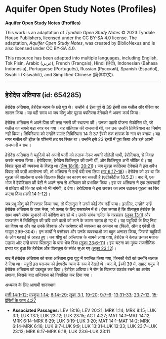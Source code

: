 # Aquifer Open Study Notes (Profiles)

**Aquifer Open Study Notes (Profiles)**

This work is an adaptation of *Tyndale Open Study Notes* © 2023 Tyndale House Publishers, licensed under the CC BY\-SA 4\.0 license. The adaptation, *Aquifer Open Study Notes*, was created by BiblioNexus and is also licensed under CC BY\-SA 4\.0\.

This resource has been adapted into multiple languages, including English, Tok Pisin, Arabic (عربي), French (Français), Hindi (हिंदी), Indonesian (Bahasa Indonesia), Portuguese (Português), Russian (Русский), Spanish (Español), Swahili (Kiswahili), and Simplified Chinese (简体中文).



--------------------------------

## हेरोदेस अंतिपास (id: 654285)

हेरोदेस अंतिपास, हेरोदेस महान के छठे पुत्र थे। उन्होंने 4 ईसा पूर्व से 39 ईस्वी तक गलील और पेरिया पर शासन किया। यह वही समय था जब यीशु और यूहन्ना बपतिस्मा देनेवाले ने अपना कार्य किया।

हेरोदेस अंतिपास ने अपने पिता की तरह नगरों की स्थापना की। उनका पहली योजना सेफोरिस थी, जो गलील का सबसे बड़ा नगर बन गया। यह अंतिपास की राजधानी थी, जब तक उन्होंने तिबिरियास का निर्माण नहीं किया। तिबिरियास को उन्होंने सम्राट तिबिरियास 14 से 37 ईस्वी तक शासक के नाम पर बनाया। यह नगर गलील की झील के पश्चिमी तट पर स्थित था। उन्होंने इसे 23 ईस्वी में पूरा किया और इसे अपनी राजधानी बनाया।

हेरोदेस अंतिपास ने यहूदियों को अपनी पत्नी को तलाक देकर अपनी सौतेली भाभी, हेरोदियास, से विवाह करके नाराज किया। हेरोदियास, हेरोदेस फिलिप्पुस की पत्नी थीं, और फिलिप्पुस अभी जीवित थे। यह विवाह मूसा की व्यवस्था के विरुद्ध था ([लैव्य 18:16](https://ref.ly/Lev18:16); [20:21](https://ref.ly/Lev20:21))। जब यूहन्ना बपतिस्मा देनेवाले ने इस अवैध विवाह की कड़ी आलोचना की, तो अंतिपास ने उन्हें बंदी बना लिया ([मर 6:17–18](https://ref.ly/Mark6:17-Mark6:18))। हेरोदेस को डर था कि यूहन्ना की आलोचना उनके खिलाफ विद्रोह का कारण बन सकती है (एंटीकीटीज़ 18\.5\.2\)। बाद में, एक भोज में हेरोदियास की बेटी ने अपने नृत्य से अंतिपास को प्रभावित किया। इस पर अंतिपास ने एक लापरवाही से प्रतिज्ञा की कि वह उसे जो भी मांगेगी, दे देगा। हेरोदियास ने इस अवसर का लाभ उठाकर यूहन्ना का सिर कटवा दिया ([मत्ती 14:1–12](https://ref.ly/Matt14:1-Matt14:12))।

जब प्रभु यीशु को गिरफ्तार किया गया, तो पीलातुस ने उनमें कोई दोष नहीं पाया। इसलिए, उन्होंने उन्हें हेरोदेस अंतिपास के पास भेजा, जो फसह के लिए यरूशलेम में थे। ऐसा लगता है कि पीलातुस हेरोदेस के साथ अपने संबंध सुधारने की कोशिश कर रहे थे। उनके संबंध गलील के नरसंहार ([लूका 13:1](https://ref.ly/Luke13:1)) और यरूशलेम में तिबिरियुस की छवि वाले ढालों को लाने के कारण खराब हो गए थे। यह यहूदियों के लिए निंदा का विषय था और यह उनके विश्वास और परमेश्वर की व्यवस्था का अपमान था (फिलो, ऑन द एंबेसी तो गायूस 299–304\)। इन कार्यों ने परमेश्वर और उनके व्यवस्थाओं का बहुत अनादर किया, जिससे यहूदियों के लोग गहराई से आहत हुए। जब यीशु को अन्तिपास के सामने लाया गया, हेरोदेस ने केवल उनका मजाक उड़ाया और उन्हें वापस पिलातुस के पास भेज दिया ([लूका 23:6–11](https://ref.ly/Luke23:6-Luke23:11))। इस घटना का मुख्य राजनीतिक प्रभाव यह हुआ कि हेरोदेस और पीलातुस के संबंध सुधर गए ([लूका 23:12](https://ref.ly/Luke23:12))।

बाद में हेरोदेस अंतिपास को राजा अरितास द्वारा युद्ध में पराजित किया गया, जिनकी बेटी को उन्होंने तलाक दे दिया था। यहूदी इस पराजय को ईश्वरीय न्याय के रूप में देखते थे। बाद में, ईस्वी 39 में, सम्राट गयुस ने हेरोदेस अंतिपास को पदच्युत कर दिया। हेरोदेस अग्रिप्पा I ने रोम के खिलाफ षड्यंत्र रचने का आरोप लगाया, जिसके बाद अन्तिपास को निर्वासित कर दिया गया।

अध्ययन के लिए आगामी शास्त्रभाग

[मत्ती 14:1–12](https://ref.ly/Matt14:1-Matt14:12); [मरकुस 1:14](https://ref.ly/Mark1:14); [6:14–29](https://ref.ly/Mark6:14-Mark6:29); [लूका 3:1](https://ref.ly/Luke3:1), [19–20](https://ref.ly/Luke3:19-Luke3:20); [9:7–9](https://ref.ly/Luke9:7-Luke9:9); [13:31–33](https://ref.ly/Luke13:31-Luke13:33); [23:7–12](https://ref.ly/Luke23:7-Luke23:12), [15](https://ref.ly/Luke23:15); [प्रेरितों के काम 4:27](https://ref.ly/Acts4:27)

* **Associated Passages:** LEV 18:16; LEV 20:21; MRK 1:14; MRK 8:15; LUK 3:1; LUK 13:1; LUK 23:12; LUK 23:15; ACT 4:27; MAT 14:1–MAT 14:12; MRK 6:14–MRK 6:29; LUK 3:19–LUK 3:20; MAT 14:1–MAT 14:2; MRK 6:14–MRK 6:16; LUK 9:7–LUK 9:9; LUK 13:31–LUK 13:33; LUK 23:7–LUK 23:12; MRK 6:17–MRK 6:18; LUK 23:6–LUK 23:11

